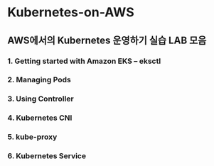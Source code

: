 # Kubernetes-on-AWS
## AWS에서의 Kubernetes 운영하기 실습 LAB 모음
### 1. Getting started with Amazon EKS – eksctl 
### 2. Managing Pods
### 3. Using Controller
### 4. Kubernetes CNI
### 5. kube-proxy
### 6. Kubernetes Service
